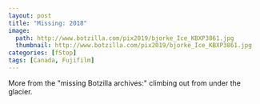 ```yaml
---
layout: post
title: "Missing: 2018"
image:
  path: http://www.botzilla.com/pix2019/bjorke_Ice_KBXP3861.jpg
  thumbnail: http://www.botzilla.com/pix2019/bjorke_Ice_KBXP3861.jpg
categories: [fStop]
tags: [Canada, Fujifilm]
---
```


More from the "missing Botzilla archives:" climbing out from under the glacier.

